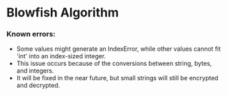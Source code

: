 # Blowfish Algorithm

### Known errors:

- Some values might generate an IndexError, while other values cannot fit 'int' into an index-sized integer. 
- This issue occurs because of the conversions between string, bytes, and integers.
- It will be fixed in the near future, but small strings will still be encrypted and decrypted.

